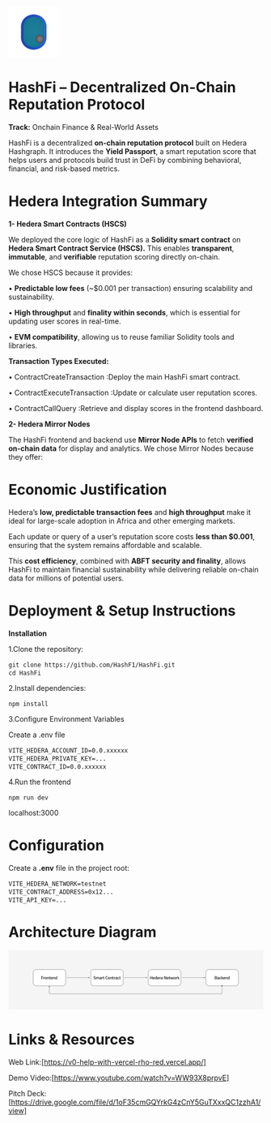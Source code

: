 <img src="logo_n_bg.png" alt="HashFI Logo" width="100" class="center"/>

# HashFi – Decentralized On-Chain Reputation Protocol
**Track:** Onchain Finance & Real-World Assets
  
HashFi is a decentralized **on-chain reputation protocol** built on Hedera Hashgraph. It introduces the **Yield Passport**, a smart reputation score that helps users and protocols build trust in DeFi by combining behavioral, financial, and risk-based metrics.

# Hedera Integration Summary
**1- Hedera Smart Contracts (HSCS)**

We deployed the core logic of HashFi as a **Solidity smart contract** on **Hedera Smart Contract Service (HSCS).**
This enables **transparent**, **immutable**, and **verifiable** reputation scoring directly on-chain.

We chose HSCS because it provides:

• **Predictable low fees** (~$0.001 per transaction) ensuring scalability and sustainability.

• **High throughput** and **finality within seconds**, which is essential for updating user scores in real-time.

• **EVM compatibility**, allowing us to reuse familiar Solidity tools and libraries.

**Transaction Types Executed:**

  • ContractCreateTransaction :Deploy the main HashFi smart contract.

  • ContractExecuteTransaction :Update or calculate user reputation scores.

  • ContractCallQuery :Retrieve and display scores in the frontend dashboard.


 **2- Hedera Mirror Nodes**
 
The HashFi frontend and backend use **Mirror Node APIs** to fetch **verified on-chain data** for display and analytics.
We chose Mirror Nodes because they offer:


# Economic Justification

Hedera’s **low, predictable transaction fees** and **high throughput** make it ideal for large-scale adoption in Africa and other emerging markets.

Each update or query of a user’s reputation score costs **less than $0.001**, ensuring that the system remains affordable and scalable.

This **cost efficiency**, combined with **ABFT security and finality**, allows HashFi to maintain financial sustainability while delivering reliable on-chain data for millions of potential users.



# Deployment & Setup Instructions

**Installation**

  1.Clone the repository:
    
    git clone https://github.com/HashF1/HashFi.git
    cd HashFi
    
  2.Install dependencies:
  
    npm install

  3.Configure Environment Variables
  
  Create a .env file

    VITE_HEDERA_ACCOUNT_ID=0.0.xxxxxx
    VITE_HEDERA_PRIVATE_KEY=...
    VITE_CONTRACT_ID=0.0.xxxxxx
    
    
  
  4.Run the frontend
  
    npm run dev
    
  localhost:3000

  
# Configuration

Create a **.env** file in the project root:

    VITE_HEDERA_NETWORK=testnet
    VITE_CONTRACT_ADDRESS=0x12...
    VITE_API_KEY=...

# Architecture Diagram

  <img src="architecture_diagram.png" alt="Diagram" width="1080" class="center"/>  


# Links & Resources
Web Link:[https://v0-help-with-vercel-rho-red.vercel.app/]

Demo Video:[https://www.youtube.com/watch?v=WW93X8prpvE]

Pitch Deck:[https://drive.google.com/file/d/1oF35cmGQYrkG4zCnY5GuTXxxQC1zzhA1/view]
